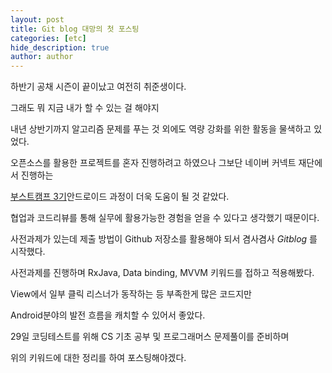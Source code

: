 ```yaml
---
layout: post
title: Git blog 대망의 첫 포스팅
categories: [etc]
hide_description: true
author: author
---
```


하반기 공채 시즌이 끝이났고 여전히 취준생이다.

그래도 뭐 지금 내가 할 수 있는 걸 해야지

내년 상반기까지 알고리즘 문제를 푸는 것 외에도 역량 강화를 위한 활동을 물색하고 있었다.

오픈소스를 활용한 프로젝트를 혼자 진행하려고 하였으나 그보단 네이버 커넥트 재단에서 진행하는

[부스트캠프 3기](http://boostcamp.connect.or.kr/recruit.html)안드로이드 과정이 더욱 도움이 될 것 같았다.

협업과 코드리뷰를 통해 실무에 활용가능한 경험을 얻을 수 있다고 생각했기 때문이다.

사전과제가 있는데 제출 방법이 Github 저장소를 활용해야 되서 겸사겸사 *Gitblog* 를 시작했다.

사전과제를 진행하며 RxJava, Data binding, MVVM 키워드를 접하고 적용해봤다.

View에서 일부 클릭 리스너가 동작하는 등 부족한게 많은 코드지만

Android분야의 발전 흐름을 캐치할 수 있어서 좋았다.

29일 코딩테스트를 위해 CS 기초 공부 및 프로그래머스 문제풀이를 준비하며

위의 키워드에 대한 정리를 하여 포스팅해야겠다.
